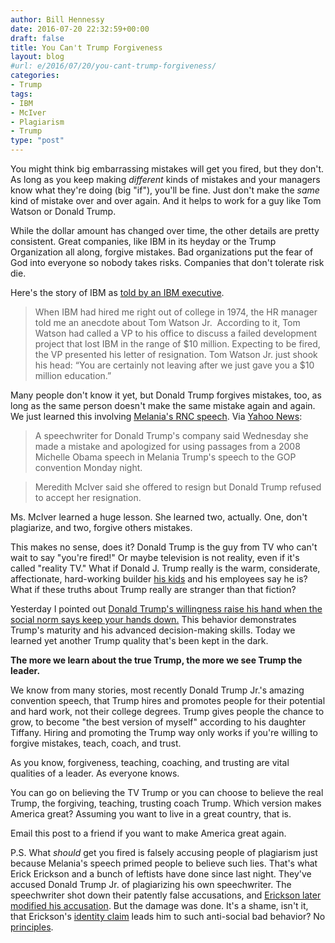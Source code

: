 ```yaml
---
author: Bill Hennessy
date: 2016-07-20 22:32:59+00:00
draft: false
title: You Can't Trump Forgiveness
layout: blog
#url: e/2016/07/20/you-cant-trump-forgiveness/
categories:
- Trump
tags:
- IBM
- McIver
- Plagiarism
- Trump
type: "post"
---
```


You might think big embarrassing mistakes will get you fired, but they don't. As long as you keep making _different_ kinds of mistakes and your managers know what they're doing (big "if"), you'll be fine. Just don't make the _same_ kind of mistake over and over again. And it helps to work for a guy like Tom Watson or Donald Trump.

While the dollar amount has changed over time, the other details are pretty consistent. Great companies, like IBM in its heyday or the Trump Organization all along, forgive mistakes. Bad organizations put the fear of God into everyone so nobody takes risks. Companies that don't tolerate risk die.

Here's the story of IBM as [told by an IBM executive](https://www.mbiconcepts.com/2/post/2012/03/we-forgive-thoughtful-mistakes-volume-iii-of-tom-watson-sr-essays-on-leadership.html).



> When IBM had hired me right out of college in 1974, the HR manager told me an anecdote about Tom Watson Jr.  According to it, Tom Watson had called a VP to his office to discuss a failed development project that lost IBM in the range of $10 million. Expecting to be fired, the VP presented his letter of resignation. Tom Watson Jr. just shook his head: “You are certainly not leaving after we just gave you a $10 million education.”



Many people don't know it yet, but Donald Trump forgives mistakes, too, as long as the same person doesn't make the same mistake again and again. We just learned this involving [Melania's RNC speech](https://hennessysview.com/2016/07/19/finally-media-focus-on-americas-real-problem/). Via [Yahoo News](https://www.yahoo.com/news/gop-nominates-trump-heaps-criticism-hillary-clinton-072545136--election.html):



> 

> 
> A speechwriter for Donald Trump's company said Wednesday she made a mistake and apologized for using passages from a 2008 Michelle Obama speech in Melania Trump's speech to the GOP convention Monday night.
> 
> 

> 
> Meredith McIver said she offered to resign but Donald Trump refused to accept her resignation.
> 
> 






Ms. McIver learned a huge lesson. She learned two, actually. One, don't plagiarize, and two, forgive others mistakes.





This makes no sense, does it? Donald Trump is the guy from TV who can't wait to say "you're fired!" Or maybe television is not reality, even if it's called "reality TV." What if Donald J. Trump really is the warm, considerate, affectionate, hard-working builder [his kids](https://www.businessinsider.com/tiffany-trump-donald-trump-jr-personal-picture-father-rnc-2016-7) and his employees say he is? What if these truths about Trump really are stranger than that fiction?





Yesterday I pointed out [Donald Trump's willingness raise his hand when the social norm says keep your hands down.](https://hennessysview.com/2016/07/20/how-leaders-decide/) This behavior demonstrates Trump's maturity and his advanced decision-making skills. Today we learned yet another Trump quality that's been kept in the dark.





**The more we learn about the true Trump, the more we see Trump the leader.**





We know from many stories, most recently Donald Trump Jr.'s amazing convention speech, that Trump hires and promotes people for their potential and hard work, not their college degrees. Trump gives people the chance to grow, to become "the best version of myself" according to his daughter Tiffany. Hiring and promoting the Trump way only works if you're willing to forgive mistakes, teach, coach, and trust.





As you know, forgiveness, teaching, coaching, and trusting are vital qualities of a leader. As everyone knows.





You can go on believing the TV Trump or you can choose to believe the real Trump, the forgiving, teaching, trusting coach Trump. Which version makes America great? Assuming you want to live in a great country, that is.





Email this post to a friend if you want to make America great again.





P.S. What _should_ get you fired is falsely accusing people of plagiarism just because Melania's speech primed people to believe such lies. That's what Erick Erickson and a bunch of leftists have done since last night. They've accused Donald Trump Jr. of plagiarizing his own speechwriter. The speechwriter shot down their patently false accusations, and [Erickson later modified his accusation](https://www.thepoliticalinsider.com/donald-trump-jr-speech-plagiarism-backfired/). But the damage was done. It's a shame, isn't it, that Erickson's [identity claim](https://hennessysview.com/2016/07/12/what-happens-you-identify-as-nevertrump/) leads him to such anti-social bad behavior? No [principles](https://hennessysview.com/2016/05/14/how-conservatives-abandoned-principles-over-trump/).
